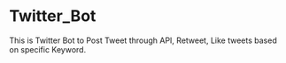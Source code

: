 # Twitter_Bot
This is Twitter Bot to Post Tweet through API, Retweet, Like tweets based on specific Keyword.
